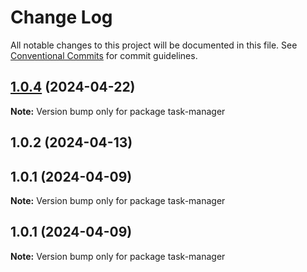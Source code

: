 # Change Log

All notable changes to this project will be documented in this file.
See [Conventional Commits](https://conventionalcommits.org) for commit guidelines.

## [1.0.4](https://github.com/Kallenju/notes/compare/task-manager@1.0.2...task-manager@1.0.4) (2024-04-22)

**Note:** Version bump only for package task-manager





## 1.0.2 (2024-04-13)



## 1.0.1 (2024-04-09)

**Note:** Version bump only for package task-manager





## 1.0.1 (2024-04-09)

**Note:** Version bump only for package task-manager
